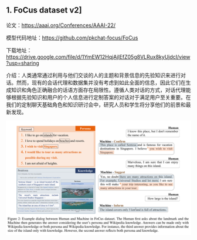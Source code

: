 ## 1. **FoCus dataset v2**]

论文：https://aaai.org/Conferences/AAAI-22/

模型代码地址：https://github.com/pkchat-focus/FoCus

下载地址：https://drive.google.com/file/d/1YmEW12HqjAjlEfZ05g8VLRux8kyUjdcI/view?usp=sharing

介绍：人类通常通过利用与他们交谈的人的主题和背景信息的先验知识来进行对话。然而，现有的会话代理和数据集并没有考虑到如此全面的信息，因此它们在生成知识和角色正确融合的话语方面存在局限性。遵循人类对话的方式，对话代理能够根据先验知识和用户的个人信息进行定制答案的对话对于满足用户至关重要。在我们的定制聊天基础角色和知识研讨会中，研究人员和学生将分享他们的前景和最新发现。

![image-20221129193959389](./img/image-20221129193959389.png)

